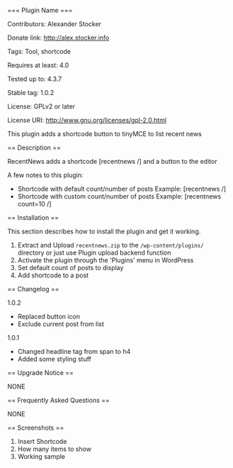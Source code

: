 === Plugin Name ===

Contributors: Alexander Stocker

Donate link: http://alex.stocker.info

Tags: Tool, shortcode

Requires at least: 4.0

Tested up to: 4.3.7

Stable tag: 1.0.2

License: GPLv2 or later

License URI: http://www.gnu.org/licenses/gpl-2.0.html

This plugin adds a shortcode button to tinyMCE to list recent news

== Description ==

RecentNews adds a shortcode [recentnews /] and a button to the editor

A few notes to this plugin:

*   Shortcode with default count/number of posts Example: [recentnews /]
*   Shortcode with custom count/number of posts Example: [recentnews count=10 /]

== Installation ==

This section describes how to install the plugin and get it working.

1. Extract and Upload `recentnews.zip` to the `/wp-content/plugins/` directory or just
use Plugin upload backend function
2. Activate the plugin through the 'Plugins' menu in WordPress
3. Set default count of posts to display
4. Add shortcode to a post

== Changelog ==

1.0.2

* Replaced button icon
* Exclude current post from list

1.0.1

* Changed headline tag from span to h4
* Added some styling stuff

== Upgrade Notice ==

NONE

== Frequently Asked Questions ==

NONE

== Screenshots ==

1. Insert Shortcode
2. How many items to show
3. Working sample
